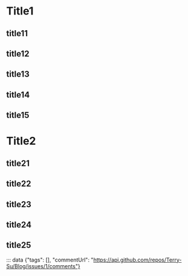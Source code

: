 # Title1
## title11
## title12
## title13
## title14
## title15

# Title2
## title21
## title22
## title23
## title24
## title25

::: data {"tags": [], "commentUrl": "https://api.github.com/repos/Terry-Su/Blog/issues/1/comments"}